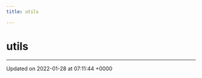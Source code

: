 ```yaml
---
title: utils

---
```


# utils








-------------------------------

Updated on 2022-01-28 at 07:11:44 +0000